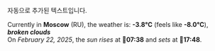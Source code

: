 
자동으로 추가된 텍스트입니다.

<!--START_SECTION:weather:moscow-->
Currently in **Moscow** (RU), the weather is: **-3.8°C** (feels like **-8.0°C**), ***broken clouds***<br/>
On *February 22, 2025*, the *sun rises* at 🌅**07:38** and *sets* at 🌇**17:48**.
<!--END_SECTION:weather-->
